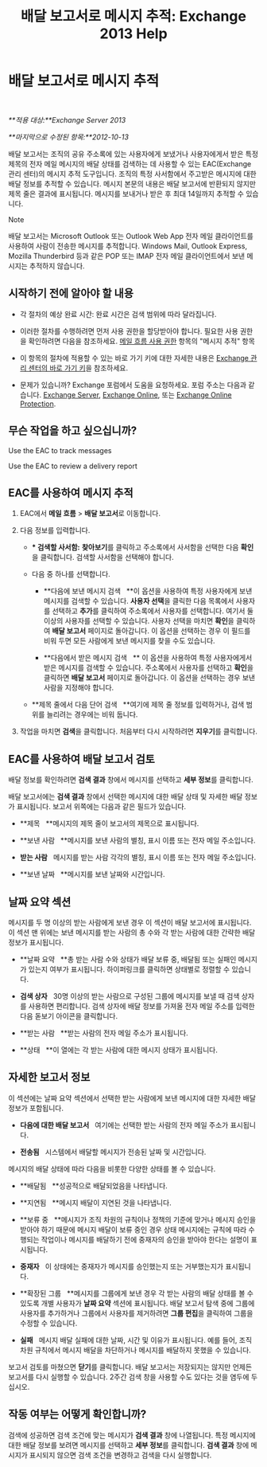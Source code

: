 ﻿---
title: '배달 보고서로 메시지 추적: Exchange 2013 Help'
TOCTitle: 배달 보고서로 메시지 추적
ms:assetid: a14e4e62-08ca-4a7b-92e1-d39fe3e0a9e5
ms:mtpsurl: https://technet.microsoft.com/ko-kr/library/JJ150554(v=EXCHG.150)
ms:contentKeyID: 50482273
ms.date: 05/22/2018
mtps_version: v=EXCHG.150
ms.translationtype: MT
---

# 배달 보고서로 메시지 추적

 

_**적용 대상:**Exchange Server 2013_

_**마지막으로 수정된 항목:**2012-10-13_

배달 보고서는 조직의 공유 주소록에 있는 사용자에게 보냈거나 사용자에게서 받은 특정 제목의 전자 메일 메시지의 배달 상태를 검색하는 데 사용할 수 있는 EAC(Exchange 관리 센터)의 메시지 추적 도구입니다. 조직의 특정 사서함에서 주고받은 메시지에 대한 배달 정보를 추적할 수 있습니다. 메시지 본문의 내용은 배달 보고서에 반환되지 않지만 제목 줄은 결과에 표시됩니다. 메시지를 보내거나 받은 후 최대 14일까지 추적할 수 있습니다.


> [!NOTE]
> 배달 보고서는 Microsoft Outlook 또는 Outlook Web App 전자 메일 클라이언트를 사용하여 사람이 전송한 메시지를 추적합니다. Windows Mail, Outlook Express, Mozilla Thunderbird 등과 같은 POP 또는 IMAP 전자 메일 클라이언트에서 보낸 메시지는 추적하지 않습니다.



## 시작하기 전에 알아야 할 내용

  - 각 절차의 예상 완료 시간: 완료 시간은 검색 범위에 따라 달라집니다.

  - 이러한 절차를 수행하려면 먼저 사용 권한을 할당받아야 합니다. 필요한 사용 권한을 확인하려면 다음을 참조하세요. [메일 흐름 사용 권한](mail-flow-permissions-exchange-2013-help.md) 항목의 "메시지 추적" 항목

  - 이 항목의 절차에 적용할 수 있는 바로 가기 키에 대한 자세한 내용은 [Exchange 관리 센터의 바로 가기 키](keyboard-shortcuts-in-the-exchange-admin-center-exchange-online-protection-help.md)을 참조하세요.

  - 문제가 있습니까? Exchange 포럼에서 도움을 요청하세요. 포럼 주소는 다음과 같습니다. [Exchange Server](https://go.microsoft.com/fwlink/p/?linkid=60612), [Exchange Online](https://go.microsoft.com/fwlink/p/?linkid=267542), 또는 [Exchange Online Protection](https://go.microsoft.com/fwlink/p/?linkid=285351).

## 무슨 작업을 하고 싶으십니까?

Use the EAC to track messages

Use the EAC to review a delivery report

## EAC를 사용하여 메시지 추적

1.  EAC에서 **메일 흐름** \> **배달 보고서**로 이동합니다.

2.  다음 정보를 입력합니다.
    
      - **\* 검색할 사서함:** **찾아보기**를 클릭하고 주소록에서 사서함을 선택한 다음 **확인**을 클릭합니다. 검색할 사서함을 선택해야 합니다.
    
      - 다음 중 하나를 선택합니다.
        
          - **다음에 보낸 메시지 검색   **이 옵션을 사용하여 특정 사용자에게 보낸 메시지를 검색할 수 있습니다. **사용자 선택**을 클릭한 다음 목록에서 사용자를 선택하고 **추가**를 클릭하여 주소록에서 사용자를 선택합니다. 여기서 둘 이상의 사용자를 선택할 수 있습니다. 사용자 선택을 마치면 **확인**을 클릭하여 **배달 보고서** 페이지로 돌아갑니다. 이 옵션을 선택하는 경우 이 필드를 비워 두면 모든 사람에게 보낸 메시지를 찾을 수도 있습니다.
        
          - **다음에서 받은 메시지 검색   ** 이 옵션을 사용하여 특정 사용자에게서 받은 메시지를 검색할 수 있습니다. 주소록에서 사용자를 선택하고 **확인**을 클릭하면 **배달 보고서** 페이지로 돌아갑니다. 이 옵션을 선택하는 경우 보낸 사람을 지정해야 합니다.
    
      - **제목 줄에서 다음 단어 검색   **여기에 제목 줄 정보를 입력하거나, 검색 범위를 늘리려는 경우에는 비워 둡니다.

3.  작업을 마치면 **검색**을 클릭합니다. 처음부터 다시 시작하려면 **지우기**를 클릭합니다.

## EAC를 사용하여 배달 보고서 검토

배달 정보를 확인하려면 **검색 결과** 창에서 메시지를 선택하고 **세부 정보**를 클릭합니다.

배달 보고서에는 **검색 결과** 창에서 선택한 메시지에 대한 배달 상태 및 자세한 배달 정보가 표시됩니다. 보고서 위쪽에는 다음과 같은 필드가 있습니다.

  - **제목   **메시지의 제목 줄이 보고서의 제목으로 표시됩니다.

  - **보낸 사람   **메시지를 보낸 사람의 별칭, 표시 이름 또는 전자 메일 주소입니다.

  - **받는 사람**   메시지를 받는 사람 각각의 별칭, 표시 이름 또는 전자 메일 주소입니다.

  - **보낸 날짜   **메시지를 보낸 날짜와 시간입니다.

## 날짜 요약 섹션

메시지를 두 명 이상의 받는 사람에게 보낸 경우 이 섹션이 배달 보고서에 표시됩니다. 이 섹션 맨 위에는 보낸 메시지를 받는 사람의 총 수와 각 받는 사람에 대한 간략한 배달 정보가 표시됩니다.

  - **날짜 요약   **총 받는 사람 수와 상태가 배달 보류 중, 배달됨 또는 실패인 메시지가 있는지 여부가 표시됩니다. 하이퍼링크를 클릭하면 상태별로 정렬할 수 있습니다.

  - **검색 상자**   30명 이상의 받는 사람으로 구성된 그룹에 메시지를 보낼 때 검색 상자를 사용하면 편리합니다. 검색 상자에 배달 정보를 가져올 전자 메일 주소를 입력한 다음 돋보기 아이콘을 클릭합니다.

  - **받는 사람   **받는 사람의 전자 메일 주소가 표시됩니다.

  - **상태   **이 열에는 각 받는 사람에 대한 메시지 상태가 표시됩니다.

## 자세한 보고서 정보

이 섹션에는 날짜 요약 섹션에서 선택한 받는 사람에게 보낸 메시지에 대한 자세한 배달 정보가 포함됩니다.

  - **다음에 대한 배달 보고서**   여기에는 선택한 받는 사람의 전자 메일 주소가 표시됩니다.

  - **전송됨**   시스템에서 배달할 메시지가 전송된 날짜 및 시간입니다.

메시지의 배달 상태에 따라 다음을 비롯한 다양한 상태를 볼 수 있습니다.

  - **배달됨   **성공적으로 배달되었음을 나타냅니다.

  - **지연됨   **메시지 배달이 지연된 것을 나타냅니다.

  - **보류 중   **메시지가 조직 차원의 규칙이나 정책의 기준에 맞거나 메시지 승인을 받아야 하기 때문에 메시지 배달이 보류 중인 경우 상태 메시지에는 규칙에 따라 수행되는 작업이나 메시지를 배달하기 전에 중재자의 승인을 받아야 한다는 설명이 표시됩니다.

  - **중재자**   이 상태에는 중재자가 메시지를 승인했는지 또는 거부했는지가 표시됩니다.

  - **확장된 그룹   **메시지를 그룹에게 보낸 경우 각 받는 사람의 배달 상태를 볼 수 있도록 개별 사용자가 **날짜 요약** 섹션에 표시됩니다. 배달 보고서 탐색 중에 그룹에 사용자를 추가하거나 그룹에서 사용자를 제거하려면 **그룹 편집**을 클릭하여 그룹을 수정할 수 있습니다.

  - **실패**   메시지 배달 실패에 대한 날짜, 시간 및 이유가 표시됩니다. 예를 들어, 조직 차원 규칙에서 메시지 배달을 차단하거나 메시지를 배달하지 못했을 수 있습니다.

보고서 검토를 마쳤으면 **닫기**를 클릭합니다. 배달 보고서는 저장되지는 않지만 언제든 보고서를 다시 실행할 수 있습니다. 2주간 검색 창을 사용할 수도 있다는 것을 염두에 두십시오.

## 작동 여부는 어떻게 확인합니까?

검색에 성공하면 검색 조건에 맞는 메시지가 **검색 결과** 창에 나열됩니다. 특정 메시지에 대한 배달 정보를 보려면 메시지를 선택하고 **세부 정보**를 클릭합니다. **검색 결과** 창에 메시지가 표시되지 않으면 검색 조건을 변경하고 검색을 다시 실행합니다.

